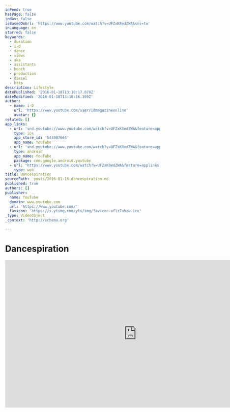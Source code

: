 ```yaml
---
inFeed: true
hasPage: false
inNav: false
isBasedOnUrl: 'https://www.youtube.com/watch?v=UFZxK8edZWA&sns=tw'
inLanguage: en
starred: false
keywords:
  - duration
  - i-d
  - dance
  - views
  - aka
  - assistants
  - bonch
  - production
  - diesel
  - http
description: Lifestyle
datePublished: '2016-01-18T13:18:17.078Z'
dateModified: '2016-01-18T13:18:16.109Z'
author:
  - name: i-D
    url: 'https://www.youtube.com/user/idmagazineonline'
    avatar: {}
related: []
app_links:
  - url: 'vnd.youtube://www.youtube.com/watch?v=UFZxK8edZWA&feature=applinks'
    type: ios
    app_store_id: '544007664'
    app_name: YouTube
  - url: 'vnd.youtube://www.youtube.com/watch?v=UFZxK8edZWA&feature=applinks'
    type: android
    app_name: YouTube
    package: com.google.android.youtube
  - url: 'https://www.youtube.com/watch?v=UFZxK8edZWA&feature=applinks'
    type: web
title: Dancespiration
sourcePath: _posts/2016-01-16-dancespiration.md
published: true
authors: []
publisher:
  name: YouTube
  domain: www.youtube.com
  url: 'https://www.youtube.com/'
  favicon: 'https://s.ytimg.com/yts/img/favicon-vflz7uhzw.ico'
_type: VideoObject
_context: 'http://schema.org'

---
```

# Dancespiration

<iframe src="https://cdn.embedly.com/widgets/media.html?src=https%3A%2F%2Fwww.youtube.com%2Fembed%2FUFZxK8edZWA%3Ffeature%3Doembed&amp;url=https%3A%2F%2Fwww.youtube.com%2Fwatch%3Fv%3DUFZxK8edZWA%26sns%3Dtw&amp;image=https%3A%2F%2Fi.ytimg.com%2Fvi%2FUFZxK8edZWA%2Fhqdefault.jpg&amp;key=b7d04c9b404c499eba89ee7072e1c4f7&amp;type=text%2Fhtml&amp;schema=youtube" width="854" height="480" scrolling="no" frameborder="0" allowfullscreen="allowfullscreen" style=""></iframe>